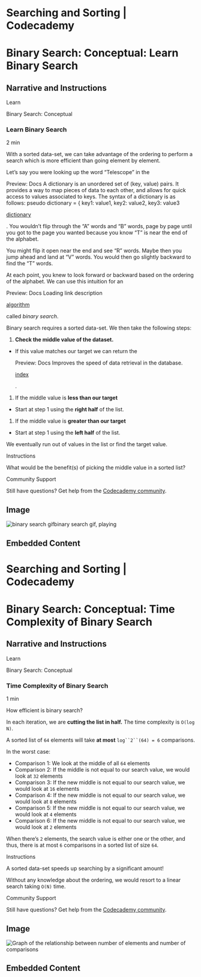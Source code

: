 # Searching and Sorting | Codecademy

# Binary Search: Conceptual: Learn Binary Search

## Narrative and Instructions

Learn

Binary Search: Conceptual

### Learn Binary Search

2 min

With a sorted data-set, we can take advantage of the ordering to perform a search which is more efficient than going element by element.

Let’s say you were looking up the word “Telescope” in the

Preview: Docs A dictionary is an unordered set of (key, value) pairs. It provides a way to map pieces of data to each other, and allows for quick access to values associated to keys. The syntax of a dictionary is as follows: pseudo dictionary = { key1: value1, key2: value2, key3: value3

[dictionary](https://www.codecademy.com/resources/docs/general/data-structures/dictionary)

. You wouldn’t flip through the “A” words and “B” words, page by page until you got to the page you wanted because you know “T” is near the end of the alphabet.

You might flip it open near the end and see “R” words. Maybe then you jump ahead and land at “V” words. You would then go slightly backward to find the “T” words.

At each point, you knew to look forward or backward based on the ordering of the alphabet. We can use this intuition for an

Preview: Docs Loading link description

[algorithm](https://www.codecademy.com/resources/docs/general/algorithm)

called _binary search_.

Binary search requires a sorted data-set. We then take the following steps:

1.  **Check the middle value of the dataset.**

-   If this value matches our target we can return the

    Preview: Docs Improves the speed of data retrieval in the database.

    [index](https://www.codecademy.com/resources/docs/general/database/index)

    .

1.  If the middle value is **less than our target**

-   Start at step 1 using the **right half** of the list.

1.  If the middle value is **greater than our target**

-   Start at step 1 using the **left half** of the list.

We eventually run out of values in the list or find the target value.

Instructions

What would be the benefit(s) of picking the middle value in a sorted list?

Community Support

Still have questions? Get help from the [Codecademy community](https://community.codecademy.com/c/start-here/).

## Image

![binary search gif](https://content.codecademy.com/courses/search-course/visualizations/binarySearch.gif)binary search gif, playing

## Embedded Content

# Searching and Sorting | Codecademy

# Binary Search: Conceptual: Time Complexity of Binary Search

## Narrative and Instructions

Learn

Binary Search: Conceptual

### Time Complexity of Binary Search

1 min

How efficient is binary search?

In each iteration, we are **cutting the list in half.** The time complexity is `O(log N)`.

A sorted list of `64` elements will take **at most** ` log``2``(64) = 6 ` comparisons.

In the worst case:

-   Comparison 1: We look at the middle of all `64` elements
-   Comparison 2: If the middle is not equal to our search value, we would look at `32` elements
-   Comparison 3: If the new middle is not equal to our search value, we would look at `16` elements
-   Comparison 4: If the new middle is not equal to our search value, we would look at `8` elements
-   Comparison 5: If the new middle is not equal to our search value, we would look at `4` elements
-   Comparison 6: If the new middle is not equal to our search value, we would look at `2` elements

When there’s `2` elements, the search value is either one or the other, and thus, there is at most `6` comparisons in a sorted list of size `64`.

Instructions

A sorted data-set speeds up searching by a significant amount!

Without any knowledge about the ordering, we would resort to a linear search taking `O(N)` time.

Community Support

Still have questions? Get help from the [Codecademy community](https://community.codecademy.com/c/start-here/).

## Image

![Graph of the relationship between number of elements and number of comparisons](https://content.codecademy.com/courses/updated_images/BinaryComplexity_Updated_1-01.svg)

## Embedded Content
